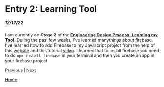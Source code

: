 # Entry 2: Learning Tool
##### 12/12/22

I am currently on **Stage 2** of the **<ins>Engineering Design Process: Learning my Tool</ins>**. During the past few weeks, I've learned manythings about firebase. I've learned how to add Firebase to my Javascript project from the help of this [website](https://firebase.google.com/docs/web/setup) and this tutorial [videp](https://youtu.be/rQvOAnNvcNQ). I learned that to install firebase you need to do `npm install firebase` in your terminal and then you create an app in your firebase project 

[Previous](entry01.md) | [Next](entry03.md)

[Home](../README.md)
